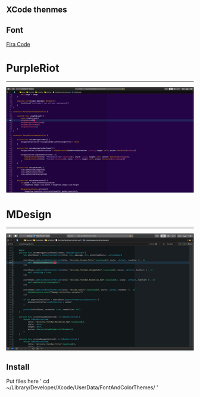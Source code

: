 XCode thenmes
----------------

## Font
[Fira Code](https://github.com/tonsky/FiraCode)


# PurpleRiot
----------------
<p align="center">
  <img src="https://github.com/Konrad77/xcode1x-themes/blob/master/screenshots/purpleriot.png" alt="Icon"/>
</p>


# MDesign
----------------
<p align="center">
  <img src="https://github.com/Konrad77/xcode1x-themes/blob/master/screenshots/mdesign.png" alt="Icon"/>
</p>

## Install
Put files here
'
cd ~/Library/Developer/Xcode/UserData/FontAndColorThemes/
'

